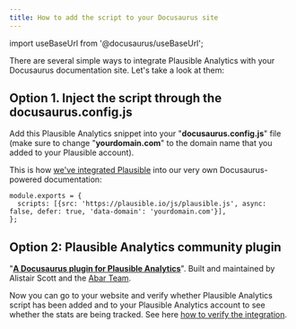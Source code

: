 ```yaml
---
title: How to add the script to your Docusaurus site
---
```


import useBaseUrl from '@docusaurus/useBaseUrl';

There are several simple ways to integrate Plausible Analytics with your Docusaurus documentation site. Let's take a look at them:

## Option 1. Inject the script through the docusaurus.config.js

Add this Plausible Analytics snippet into your "**docusaurus.config.js**" file (make sure to change "**yourdomain.com**" to the domain name that you added to your Plausible account).

This is how [we've integrated Plausible](https://github.com/plausible/docs/commit/08d804dea840f10c49e4118b5ddd5fe0bc722fd8) into our very own Docusaurus-powered documentation:

```
module.exports = {
  scripts: [{src: 'https://plausible.io/js/plausible.js', async: false, defer: true, 'data-domain': 'yourdomain.com'}],
};
```

## Option 2: Plausible Analytics community plugin

"**[A Docusaurus plugin for Plausible Analytics](https://github.com/infracost/docusaurus-plugin-plausible)**". Built and maintained by Alistair Scott and the [Abar Team](https://www.abar.tech/).

Now you can go to your website and verify whether Plausible Analytics script has been added and to your Plausible Analytics account to see whether the stats are being tracked. See here [how to verify the integration](integration-guides.md).
